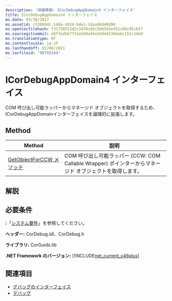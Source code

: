 ```yaml
---
description: '詳細情報: ICorDebugAppDomain4 インターフェイス'
title: ICorDebugAppDomain4 インターフェイス
ms.date: 03/30/2017
ms.assetid: c536b9dc-148e-4924-bde1-1daa98d49d90
ms.openlocfilehash: f31758551d2c3470c02c5b65b5ed51c08c95c657
ms.sourcegitcommit: ddf7edb67715a5b9a45e3dd44536dabc153c1de0
ms.translationtype: HT
ms.contentlocale: ja-JP
ms.lasthandoff: 02/06/2021
ms.locfileid: "99791544"
---
```

# <a name="icordebugappdomain4-interface"></a>ICorDebugAppDomain4 インターフェイス

COM 呼び出し可能ラッパーからマネージド オブジェクトを取得するため、ICorDebugAppDomainインターフェイスを論理的に拡張します。  
  
## <a name="method"></a>Method  
  
|Method|説明|  
|------------|-----------------|  
|[GetObjectForCCW メソッド](icordebugappdomain4-getobjectforccw-method.md)|COM 呼び出し可能ラッパー (CCW: COM Callable Wrapper) ポインターからマネージド オブジェクトを取得します。|  
  
## <a name="remarks"></a>解説  
  
## <a name="requirements"></a>必要条件  

 **:**「[システム要件](../../get-started/system-requirements.md)」を参照してください。  
  
 **ヘッダー:** CorDebug.idl、CorDebug.h  
  
 **ライブラリ:** CorGuids.lib  
  
 **.NET Framework のバージョン:** [!INCLUDE[net_current_v46plus](../../../../includes/net-current-v46plus-md.md)]  
  
## <a name="see-also"></a>関連項目

- [デバッグのインターフェイス](debugging-interfaces.md)
- [デバッグ](index.md)
